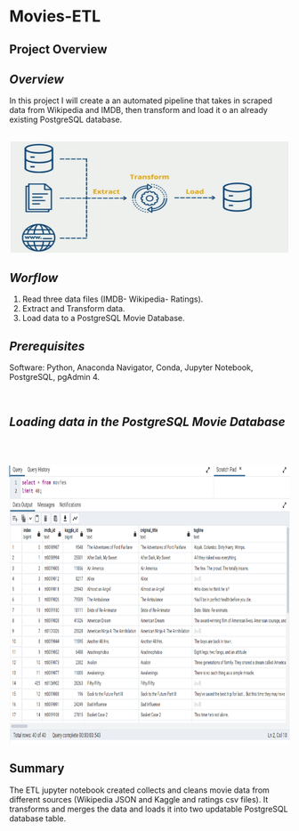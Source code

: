# Movies-ETL

## Project Overview
## *Overview*
In this project I will create a an automated pipeline that takes in scraped data from Wikipedia and IMDB, then transform and load it o an already existing PostgreSQL database.
</br></br>
<div style="text-align:center;">
  <img src="data/images/ETL.jpg" alt="ETL Image" width="500" height="200">
</div>

## *Worflow*
<ol>
    <li>Read three data files (IMDB- Wikipedia- Ratings).</li>
    <li>Extract and Transform data.</li>
    <li>Load data to a PostgreSQL Movie Database.</li>
</ol>

## *Prerequisites*
Software: Python, Anaconda Navigator, Conda, Jupyter Notebook, PostgreSQL, pgAdmin 4.

</br>

## *Loading data in the PostgreSQL Movie Database*
</br></br>
<div style="text-align:center;">
  <img src="data/images/table.png" alt="ETL Image" width="800" height="500">
</div>

## Summary
The ETL jupyter notebook created collects and cleans movie data from different sources (Wikipedia JSON and Kaggle and ratings csv files). It transforms and merges the data and loads it into two updatable PostgreSQL database table.
